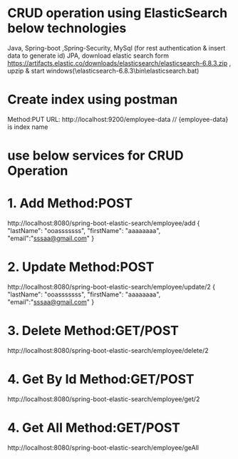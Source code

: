 # CRUD operation using ElasticSearch below technologies
Java, 
Spring-boot ,Spring-Security, 
MySql (for rest authentication & insert data to generate id)
JPA, 
download elastic search form https://artifacts.elastic.co/downloads/elasticsearch/elasticsearch-6.8.3.zip , 
upzip & start windows(\elasticsearch-6.8.3\bin\elasticsearch.bat)

# Create index using postman 
Method:PUT URL: http://localhost:9200/employee-data // {employee-data} is index name 

# use below services for CRUD Operation
# 1. Add Method:POST 
http://localhost:8080/spring-boot-elastic-search/employee/add
{
	"lastName": "ooasssssss",
	"firstName": "aaaaaaaa",
	"email":"sssaa@gmail.com"
} 
# 2. Update Method:POST 
http://localhost:8080/spring-boot-elastic-search/employee/update/2
{
	"lastName": "ooasssssss", 
	"firstName": "aaaaaaaa",
	"email":"sssaa@gmail.com"
} 
# 3. Delete Method:GET/POST 
http://localhost:8080/spring-boot-elastic-search/employee/delete/2
# 4. Get By Id Method:GET/POST 
http://localhost:8080/spring-boot-elastic-search/employee/get/2
# 4. Get All Method:GET/POST 
http://localhost:8080/spring-boot-elastic-search/employee/geAll

 
